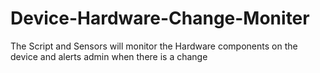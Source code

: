 # Device-Hardware-Change-Moniter
The Script and Sensors will monitor the Hardware components on the device and alerts admin when there is a change
